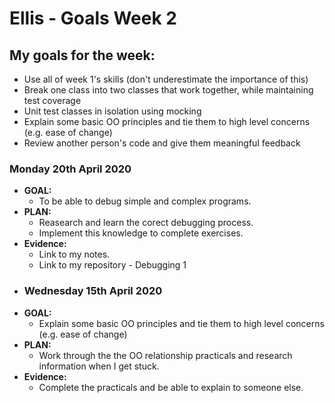 # Ellis - Goals Week 2

## My goals for the week:
- Use all of week 1's skills (don't underestimate the importance of this)
- Break one class into two classes that work together, while maintaining test coverage
- Unit test classes in isolation using mocking
- Explain some basic OO principles and tie them to high level concerns (e.g. ease of change)
- Review another person's code and give them meaningful feedback



### Monday 20th April 2020
- **GOAL:**
    - To be able to debug simple and complex programs.
- **PLAN:**
    - Reasearch and learn the corect debugging process.
    - Implement this knowledge to complete exercises.
- **Evidence:**
    - Link to my notes.
    - Link to my repository - Debugging 1
- ### Wednesday 15th April 2020
- **GOAL:**
    - Explain some basic OO principles and tie them to high level concerns (e.g. ease of change)
- **PLAN:**
    - Work through the the OO relationship practicals and research information when I get stuck.
- **Evidence:**
    - Complete the practicals and be able to explain to someone else.

    